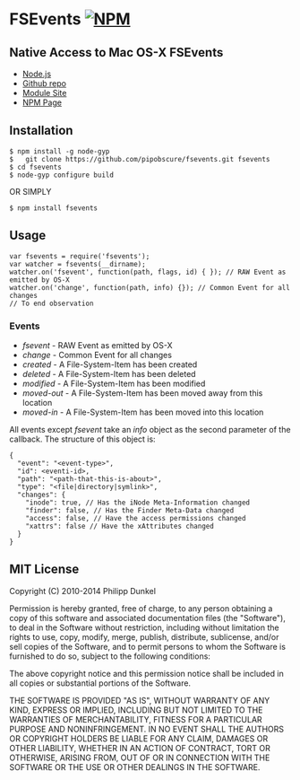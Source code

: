 # FSEvents [![NPM](https://nodei.co/npm/fsevents.png)](https://nodei.co/npm/fsevents/)
## Native Access to Mac OS-X FSEvents

 * [Node.js](http://nodejs.org/)
 * [Github repo](https://github.com/pipobscure/fsevents.git)
 * [Module Site](https://github.com/pipobscure/fsevents)
 * [NPM Page](https://npmjs.org/package/fsevents)

## Installation

	$ npm install -g node-gyp
	$	git clone https://github.com/pipobscure/fsevents.git fsevents
	$ cd fsevents
	$ node-gyp configure build

OR SIMPLY

	$ npm install fsevents

## Usage

    var fsevents = require('fsevents');
    var watcher = fsevents(__dirname);
    watcher.on('fsevent', function(path, flags, id) { }); // RAW Event as emitted by OS-X
    watcher.on('change', function(path, info) {}); // Common Event for all changes
    // To end observation

### Events

 * *fsevent* - RAW Event as emitted by OS-X
 * *change* - Common Event for all changes
 * *created* - A File-System-Item has been created
 * *deleted* - A File-System-Item has been deleted
 * *modified* - A File-System-Item has been modified
 * *moved-out* - A File-System-Item has been moved away from this location
 * *moved-in* - A File-System-Item has been moved into this location

All events except *fsevent* take an *info* object as the second parameter of the callback. The structure of this object is:

    {
      "event": "<event-type>",
      "id": <eventi-id>,
      "path": "<path-that-this-is-about>",
      "type": "<file|directory|symlink>",
      "changes": {
        "inode": true, // Has the iNode Meta-Information changed
        "finder": false, // Has the Finder Meta-Data changed
        "access": false, // Have the access permissions changed
        "xattrs": false // Have the xAttributes changed
      }
    }

## MIT License

Copyright (C) 2010-2014 Philipp Dunkel

Permission is hereby granted, free of charge, to any person obtaining a copy
of this software and associated documentation files (the "Software"), to deal
in the Software without restriction, including without limitation the rights
to use, copy, modify, merge, publish, distribute, sublicense, and/or sell
copies of the Software, and to permit persons to whom the Software is
furnished to do so, subject to the following conditions:

The above copyright notice and this permission notice shall be included in
all copies or substantial portions of the Software.

THE SOFTWARE IS PROVIDED "AS IS", WITHOUT WARRANTY OF ANY KIND, EXPRESS OR
IMPLIED, INCLUDING BUT NOT LIMITED TO THE WARRANTIES OF MERCHANTABILITY,
FITNESS FOR A PARTICULAR PURPOSE AND NONINFRINGEMENT. IN NO EVENT SHALL THE
AUTHORS OR COPYRIGHT HOLDERS BE LIABLE FOR ANY CLAIM, DAMAGES OR OTHER
LIABILITY, WHETHER IN AN ACTION OF CONTRACT, TORT OR OTHERWISE, ARISING FROM,
OUT OF OR IN CONNECTION WITH THE SOFTWARE OR THE USE OR OTHER DEALINGS IN
THE SOFTWARE.
